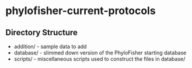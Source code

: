 # phylofisher-current-protocols

## Directory Structure

- addition/ - sample data to add
- database/ - slimmed down version of the PhyloFisher starting database
- scripts/ - miscellaneous scripts used to construct the files in database/